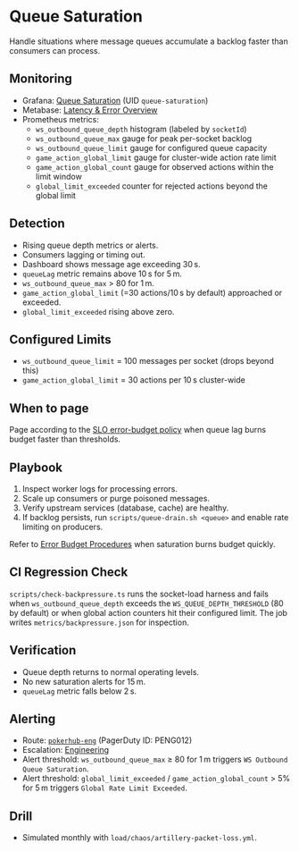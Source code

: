 # Queue Saturation

Handle situations where message queues accumulate a backlog faster than consumers can process.

## Monitoring
- Grafana: [Queue Saturation](https://grafana.pokerhub.example/d/queue-saturation) (UID `queue-saturation`)
- Metabase: [Latency & Error Overview](https://metabase.pokerhub.example/dashboard/latency-error-overview)
- Prometheus metrics:
  - `ws_outbound_queue_depth` histogram (labeled by `socketId`)
  - `ws_outbound_queue_max` gauge for peak per-socket backlog
  - `ws_outbound_queue_limit` gauge for configured queue capacity
  - `game_action_global_limit` gauge for cluster-wide action rate limit
  - `game_action_global_count` gauge for observed actions within the limit window
  - `global_limit_exceeded` counter for rejected actions beyond the global limit

## Detection
- Rising queue depth metrics or alerts.
- Consumers lagging or timing out.
- Dashboard shows message age exceeding 30 s.
- `queueLag` metric remains above 10 s for 5 m.
- `ws_outbound_queue_max` > 80 for 1 m.
- `game_action_global_limit` (=30 actions/10 s by default) approached or exceeded.
 - `global_limit_exceeded` rising above zero.

## Configured Limits
- `ws_outbound_queue_limit` = 100 messages per socket (drops beyond this)
- `game_action_global_limit` = 30 actions per 10 s cluster-wide

## When to page
Page according to the [SLO error-budget policy](../SLOs.md#error-budget-handling) when queue lag burns budget faster than thresholds.

## Playbook
1. Inspect worker logs for processing errors.
2. Scale up consumers or purge poisoned messages.
3. Verify upstream services (database, cache) are healthy.
4. If backlog persists, run `scripts/queue-drain.sh <queue>` and enable rate limiting on producers.

Refer to [Error Budget Procedures](../error-budget-procedures.md) when saturation burns budget quickly.

## CI Regression Check
`scripts/check-backpressure.ts` runs the socket-load harness and fails when
`ws_outbound_queue_depth` exceeds the `WS_QUEUE_DEPTH_THRESHOLD` (80 by
default) or when global action counters hit their configured limit. The job
writes `metrics/backpressure.json` for inspection.

## Verification
- Queue depth returns to normal operating levels.
- No new saturation alerts for 15 m.
- `queueLag` metric falls below 2 s.

## Alerting
- Route: [`pokerhub-eng`](../../metrics/alert-routes.md#pokerhub-eng) (PagerDuty ID: PENG012)
- Escalation: [Engineering](https://pokerhub.pagerduty.com/escalation_policies/PDEF456)
- Alert threshold: `ws_outbound_queue_max` ≥ 80 for 1 m triggers `WS Outbound Queue Saturation`.
- Alert threshold: `global_limit_exceeded` / `game_action_global_count` > 5% for 5 m triggers `Global Rate Limit Exceeded`.

## Drill
- Simulated monthly with `load/chaos/artillery-packet-loss.yml`.
